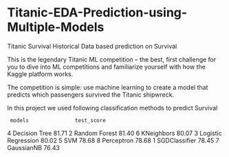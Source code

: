 # Titanic-EDA-Prediction-using-Multiple-Models
Titanic Survival Historical Data based prediction on Survival

This is the legendary Titanic ML competition – the best, first challenge for you to dive into ML competitions and familiarize yourself with how the Kaggle platform works.

The competition is simple: use machine learning to create a model that predicts which passengers survived the Titanic shipwreck.

In this project we used following classification methods to predict Survival

     models	              test_score
4	  Decision Tree	      81.71
2	  Random Forest	      81.40
6	  KNeighbors	        80.07
3	  Logistic Regression	80.02
5	  SVM	                78.68
8	  Perceptron	        78.68
1	  SGDClassifier	      78.45
7	  GaussianNB	        76.43


